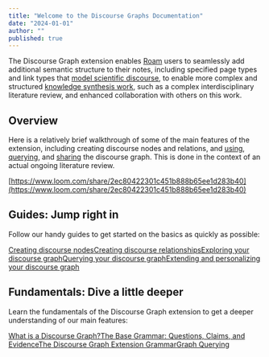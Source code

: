 ```yaml
---
title: "Welcome to the Discourse Graphs Documentation"
date: "2024-01-01"
author: ""
published: true
---
```


The Discourse Graph extension enables [Roam](https://roamresearch.com/) users to seamlessly add additional semantic structure to their notes, including specified page types and link types that [model scientific discourse](https://oasis-lab.gitbook.io/roamresearch-discourse-graph-extension/fundamentals/what-is-a-discourse-graph), to enable more complex and structured [knowledge synthesis work](https://oasislab.pubpub.org/pub/54t0y9mk/release/3), such as a complex interdisciplinary literature review, and enhanced collaboration with others on this work.

## Overview

Here is a relatively brief walkthrough of some of the main features of the extension, including creating discourse nodes and relations, and [using](https://oasis-lab.gitbook.io/roamresearch-discourse-graph-extension/guides/exploring-your-discourse-graph), [querying](https://oasis-lab.gitbook.io/roamresearch-discourse-graph-extension/guides/querying-your-discourse-graph), and [sharing](https://oasis-lab.gitbook.io/roamresearch-discourse-graph-extension/guides/sharing-your-discourse-graph) the discourse graph. This is done in the context of an actual ongoing literature review.

[https://www.loom.com/share/2ec80422301c451b888b65ee1d283b40](https://www.loom.com/share/2ec80422301c451b888b65ee1d283b40)

## Guides: Jump right in

Follow our handy guides to get started on the basics as quickly as possible:

[Creating discourse nodes](https://oasis-lab.gitbook.io/roamresearch-discourse-graph-extension/guides/creating-discourse-nodes)[Creating discourse relationships](https://oasis-lab.gitbook.io/roamresearch-discourse-graph-extension/guides/creating-discourse-relationships)[Exploring your discourse graph](https://oasis-lab.gitbook.io/roamresearch-discourse-graph-extension/guides/exploring-your-discourse-graph)[Querying your discourse graph](https://oasis-lab.gitbook.io/roamresearch-discourse-graph-extension/guides/querying-your-discourse-graph)[Extending and personalizing your discourse graph](https://oasis-lab.gitbook.io/roamresearch-discourse-graph-extension/guides/extending-and-personalizing-your-discourse-graph)

## Fundamentals: Dive a little deeper

Learn the fundamentals of the Discourse Graph extension to get a deeper understanding of our main features:

[What is a Discourse Graph?](https://oasis-lab.gitbook.io/roamresearch-discourse-graph-extension/fundamentals/what-is-a-discourse-graph)[The Base Grammar: Questions, Claims, and Evidence](https://oasis-lab.gitbook.io/roamresearch-discourse-graph-extension/fundamentals/the-base-grammar-questions-claims-and-evidence)[The Discourse Graph Extension Grammar](https://oasis-lab.gitbook.io/roamresearch-discourse-graph-extension/fundamentals/the-discourse-graph-extension-grammar)[Graph Querying](https://oasis-lab.gitbook.io/roamresearch-discourse-graph-extension/fundamentals/graph-querying)
